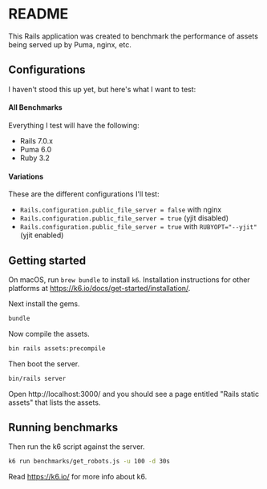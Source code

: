 # README

This Rails application was created to benchmark the performance of assets being served up by Puma, nginx, etc.

## Configurations

I haven't stood this up yet, but here's what I want to test:

#### All Benchmarks

Everything I test will have the following:

* Rails 7.0.x
* Puma 6.0
* Ruby 3.2

#### Variations

These are the different configurations I'll test:

* `Rails.configuration.public_file_server = false` with nginx
* `Rails.configuration.public_file_server = true` (yjit disabled)
* `Rails.configuration.public_file_server = true` with `RUBYOPT="--yjit"` (yjit enabled)

## Getting started

On macOS, run `brew bundle` to install `k6`. Installation instructions for other platforms at https://k6.io/docs/get-started/installation/.

Next install the gems.

```sh
bundle
```

Now compile the assets.

```sh
bin rails assets:precompile
```

Then boot the server.

```sh
bin/rails server
```

Open http://localhost:3000/ and you should see a page entitled "Rails static assets" that lists the assets.

## Running benchmarks

Then run the k6 script against the server.

```sh
k6 run benchmarks/get_robots.js -u 100 -d 30s
```

Read https://k6.io/ for more info about k6.